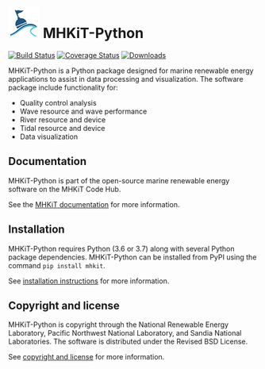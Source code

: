 ![](figures/logo.png) MHKiT-Python
=====================================

[![Build Status](https://travis-ci.org/MHKiT-Software/MHKiT-Python.svg?branch=master)](https://travis-ci.org/MHKiT-Software/MHKiT-Python)
[![Coverage Status](https://coveralls.io/repos/github/MHKiT-Software/MHKiT-Python/badge.svg?branch=master)](https://coveralls.io/github/MHKiT-Software/MHKiT-Python?branch=master)
[![Downloads](https://pepy.tech/badge/mhkit)](https://pepy.tech/project/mhkit)

MHKiT-Python is a Python package designed for marine renewable energy applications to assist in 
data processing and visualization.  The software package include functionality for:

* Quality control analysis
* Wave resource and wave performance
* River resource and device
* Tidal resource and device
* Data visualization

Documentation
------------------

MHKiT-Python is part of the open-source marine renewable energy software on the MHKiT Code Hub.

See the [MHKiT documentation](https://mhkit-software.github.io/MHKiT) for more information.

Installation
------------------------
MHKiT-Python requires Python (3.6 or 3.7) along with several Python 
package dependencies.  MHKiT-Python can be installed from PyPI using the command ``pip install mhkit``.

See [installation instructions](https://mhkit-software.github.io/MHKiT/installation.html) for more information.

Copyright and license
------------------------
MHKiT-Python is copyright through the National Renewable Energy Laboratory, 
Pacific Northwest National Laboratory, and Sandia National Laboratories. 
The software is distributed under the Revised BSD License.

See [copyright and license](LICENSE.md) for more information.
